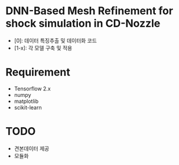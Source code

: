 # DNN-Based Mesh Refinement for shock simulation in CD-Nozzle 

- [0]: 데이터 특징추출 및 데이터화 코드
- [1-x]: 각 모델 구축 및 적용

# Requirement

- Tensorflow 2.x
- numpy
- matplotlib
- scikit-learn

# TODO

- 견본데이터 제공
- 모듈화
